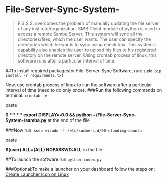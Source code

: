 # File-Server-Sync-System-
> F.S.S.S. overcomes the problem of manually updating the file server
> of any institute/organization. SMB Client module of python
> is used to access a remote Samba Server. This system will sync all the
> directories/files, which the user wants. The user can specify the
> directories which he wants to sync using check box. This system’s
> capability also enables the user to upload his files to his registered
> directory on the remote server. Using crontab process of linux, this
> software runs after a particular interval of time.

##To install required packagesfor  File-Server-Sync Software, run:
`sudo pip install -r requirments.txt`

Now, use crontab process of linux to run the software after a particular interval of time (need to do only once).
###Run the following commands on terminal:
`crontab -e`

paste

  **0 * * * * export DISPLAY=:0.0 && python ~/File-Server-Sync-System-/samba.py**  at the end of the file

###Now run:
`sudo visudo -f /etc/sudoers.d/90-cloudimg-ubuntu`

paste

**$(user) ALL=(ALL) NOPASSWD:ALL** in the file


##To launch the software run `python index.py`


    
###Optional:To make a launcher on your dashboard follow the steps on: [Create Launcher Icon on Linux][1]


  [1]: http://askubuntu.com/questions/64222/how-can-i-create-launchers-on-my-desktop
